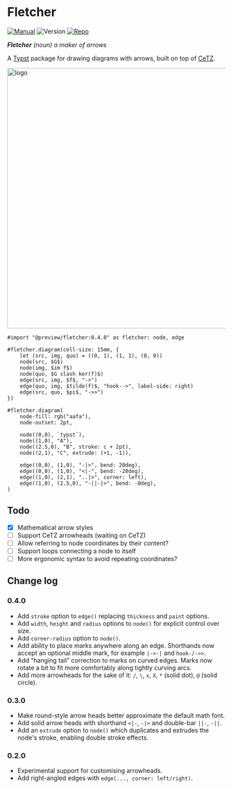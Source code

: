 # Fletcher

[![Manual](https://img.shields.io/badge/docs-manual.pdf-green)](https://github.com/Jollywatt/typst-fletcher/raw/master/docs/manual.pdf)
![Version](https://img.shields.io/badge/dynamic/toml?url=https%3A%2F%2Fgithub.com%2FJollywatt%2Farrow-diagrams%2Fraw%2Fmaster%2Ftypst.toml&query=package.version&label=version)
[![Repo](https://img.shields.io/badge/GitHub-repo-blue)](https://github.com/Jollywatt/typst-fletcher)

_**Fletcher** (noun) a maker of arrows_

A [Typst]("https://typst.app/") package for drawing diagrams with arrows,
built on top of [CeTZ]("https://github.com/johannes-wolf/cetz").

<picture>
  <source media="(prefers-color-scheme: dark)" srcset="https://github.com/Jollywatt/typst-fletcher/raw/master/docs/examples/example-2.svg">
  <img alt="logo" width="600" src="https://github.com/Jollywatt/typst-fletcher/raw/master/docs/examples/example-1.svg">
</picture>

```typ
#import "@preview/fletcher:0.4.0" as fletcher: node, edge

#fletcher.diagram(cell-size: 15mm, {
	let (src, img, quo) = ((0, 1), (1, 1), (0, 0))
	node(src, $G$)
	node(img, $im f$)
	node(quo, $G slash ker(f)$)
	edge(src, img, $f$, "->")
	edge(quo, img, $tilde(f)$, "hook-->", label-side: right)
	edge(src, quo, $pi$, "->>")
})

#fletcher.diagram(
	node-fill: rgb("aafa"),
	node-outset: 2pt,

	node((0,0), `typst`),
	node((1,0), "A"),
	node((2.5,0), "B", stroke: c + 2pt),
	node((2,1), "C", extrude: (+1, -1)),

	edge((0,0), (1,0), "-|>", bend: 20deg),
	edge((0,0), (1,0), "<|-", bend: -20deg),
	edge((1,0), (2,1), "..|>", corner: left),
	edge((1,0), (2.5,0), "-||-|>", bend: -0deg),
)
```

## Todo

- [x] Mathematical arrow styles
- [ ] Support CeTZ arrowheads (waiting on CeTZ)
- [ ] Allow referring to node coordinates by their content?
- [ ] Support loops connecting a node to itself
- [ ] More ergonomic syntax to avoid repeating coordinates?

## Change log

### 0.4.0

- Add `stroke` option to `edge()` replacing `thickness` and `paint` options.
- Add `width`, `height` and `radius` options to `node()` for explicit control over size.
- Add `corner-radius` option to `node()`.
- Add ability to place marks anywhere along an edge. Shorthands now accept an optional middle mark, for example `|->-|` and `hook-/->>`.
- Add “hanging tail” correction to marks on curved edges. Marks now rotate a bit to fit more comfortably along tightly curving arcs.
- Add more arrowheads for the sake of it: `/`, `\`, `x`, `X`, `*` (solid dot), `@` (solid circle).

### 0.3.0

- Make round-style arrow heads better approximate the default math font.
- Add solid arrow heads with shorthand `<|-`, `-|>` and double-bar `||-`, `-||`.
- Add an `extrude` option to `node()` which duplicates and extrudes the node's stroke, enabling double stroke effects.

### 0.2.0

- Experimental support for customising arrowheads.
- Add right-angled edges with `edge(..., corner: left/right)`.